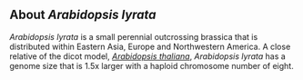 About *Arabidopsis lyrata*
--------------------------

*Arabidopsis lyrata* is a small perennial outcrossing brassica that is
distributed within Eastern Asia, Europe and Northwestern America. A
close relative of the dicot model, [*Arabidopsis
thaliana*](/Arabidopsis_thaliana), *Arabidopsis lyrata* has a genome
size that is 1.5x larger with a haploid chromosome number of eight.
